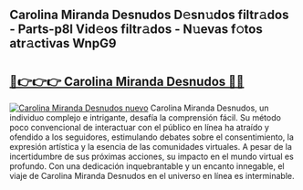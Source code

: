 ## Carolina Miranda Desnudos D𝚎sn𝚞dos filtr𝚊dos - Parts-p8l Vid𝚎os filtr𝚊dos - N𝚞evas f𝚘tos atr𝚊ctivas WnpG9

# <h2><a href="http://mb8hmj2.tromn.icu/?c=Carolina+Miranda+Desnudos">🔗👉👉👉 Carolina Miranda Desnudos 🔗🔗</a></h2>

[![Carolina Miranda Desnudos nuevo](https://i.imgur.com/pEAQMta.gif)](http://mb8hmj2.tromn.icu/?c=Carolina+Miranda+Desnudos)
Carolina Miranda Desnudos, un individuo complejo e intrigante, desafía la comprensión fácil. Su método poco convencional de interactuar con el público en línea ha atraído y ofendido a los seguidores, estimulando debates sobre el consentimiento, la expresión artística y la esencia de las comunidades virtuales. A pesar de la incertidumbre de sus próximas acciones, su impacto en el mundo virtual es profundo. Con una dedicación inquebrantable y un encanto innegable, el viaje de Carolina Miranda Desnudos en el universo en línea es interminable.
